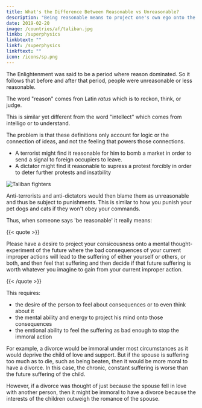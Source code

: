 ```yaml
---
title: What's the Difference Between Reasonable vs Unreasonable?
description: "Being reasonable means to project one's own ego onto the future as to feel the consequences of a proposed action"
date: 2019-02-20
image: /countries/af/taliban.jpg
linkb: /superphysics
linkbtext: ""
linkf: /superphysics
linkftext: ""
icon: /icons/sp.png
---
```



The Enlightenment was said to be a period where reason dominated. So it follows that before and after that period, people were unreasonable or less reasonable. 

The word "reason" comes fron Latin *ratus* which is to reckon, think, or judge. 

This is similar yet different from the word "intellect" which comes from intelligo or to understand. 

The problem is that these definitions only account for logic or the connection of ideas, and not the feeling that powers those connections. <!--  do not  current definition of reason does not take into account the feelings.  -->

- A terrorist might find it reasonable for him to bomb a market in order to send a signal to foreign occupiers to leave. 
- A dictator might find it reasonable to supress a protest forcibly in order to deter further protests and insatbility 

![Taliban fighters](/countries/af/taliban.jpg)

Anti-terrorists and anti-dictators would then blame them as unreasonable and thus be subject to punishments. This is similar to how you punish your pet dogs and cats if they won't obey your commands.  

Thus, when someone says 'be reasonable' it really means:

{{< quote >}}
<p>Please have a desire to project your consicousness onto a mental thought-experiment of the future where the bad consequences of your current improper actions will lead to the suffering of either yourself or others, or both, and then feel that suffering and then decide if that future suffering is worth whatever you imagine to gain from your current improper action.</p>
{{< /quote >}}

This requires:
- the desire of the person to feel about consequences or to even think about it
- the mental ability and energy to project his mind onto those consequences 
- the emtional ability to feel the suffering as bad enough to stop the immoral action

For example, a divorce would be immoral under most circumstances as it would deprive the child of love and support. But if the spouse is suffering too much as to die, such as being beaten, then it would be more moral to have a divorce. In this case, the chronic, constant suffering is worse than the future suffering of the child. 

However, if a divorce was thought of just because the spouse fell in love with another person, then it might be immoral to have a divorce because the interests of the children outweigh the romance of the spouse. 

